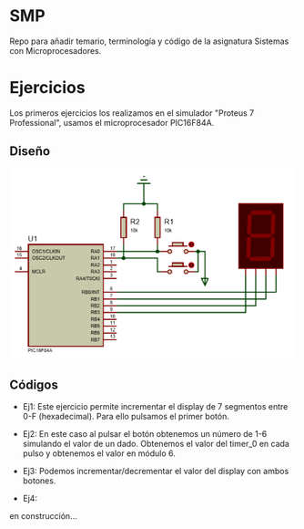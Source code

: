 # SMP
Repo para añadir temario, terminología y código de la asignatura Sistemas con Microprocesadores.


# Ejercicios
Los primeros ejercicios los realizamos en el simulador "Proteus 7 Professional", usamos el microprocesador PIC16F84A.

## Diseño
![hello](https://github.com/fnavales/SMP/blob/master/circuitos/buttonDisplay.png?raw=true)

## Códigos

+ Ej1: Este ejercicio permite incrementar el display de 7 segmentos entre 0-F (hexadecimal). Para ello pulsamos el primer botón.

+ Ej2: En este caso al pulsar el botón obtenemos un número de 1-6 simulando el valor de un dado. Obtenemos el valor del timer_0 en cada pulso y obtenemos el valor en módulo 6.

+ Ej3: Podemos incrementar/decrementar el valor del display con ambos botones.

+ Ej4:

en construcción...